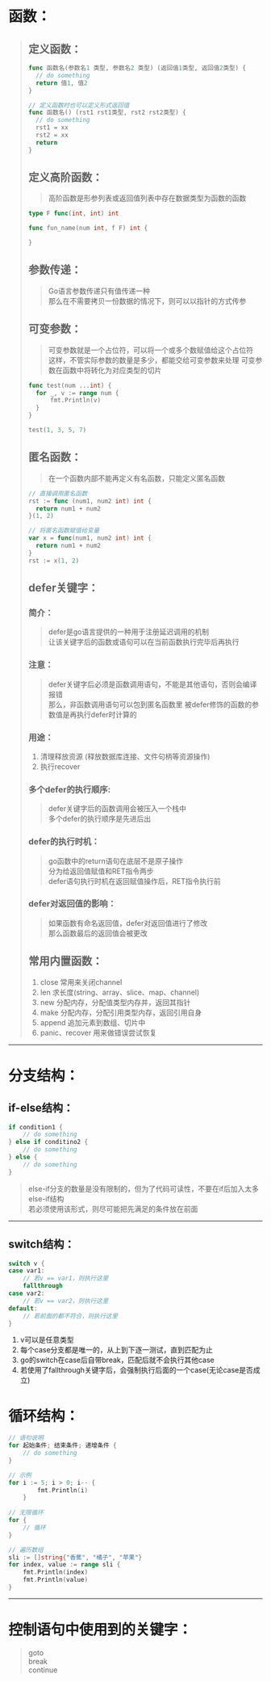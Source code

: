 # 函数：
> ## 定义函数：
> ```go
> func 函数名(参数名1 类型, 参数名2 类型) (返回值1类型, 返回值2类型) {
>   // do something
>   return 值1, 值2
> }
>
> // 定义函数时也可以定义形式返回值
> func 函数名() (rst1 rst1类型, rst2 rst2类型) {
>   // do something
>   rst1 = xx
>   rst2 = xx
>   return
> }
> ```
> ## 定义高阶函数：
> > 高阶函数是形参列表或返回值列表中存在数据类型为函数的函数  
> ```go
> type F func(int, int) int
>
> func fun_name(num int, f F) int {
> 
> }
> ```
> ## 参数传递：
> > Go语言参数传递只有值传递一种  
> > 那么在不需要拷贝一份数据的情况下，则可以以指针的方式传参
> ## 可变参数：
> > 可变参数就是一个占位符，可以将一个或多个数赋值给这个占位符  
> > 这样，不管实际参数的数量是多少，都能交给可变参数来处理
> > 可变参数在函数中将转化为对应类型的切片
> ```go
> func test(num ...int) {
>   for _, v := range num {
>       fmt.Println(v)
>   }
>}
>
>test(1, 3, 5, 7)
> ```
> ## 匿名函数：
> > 在一个函数内部不能再定义有名函数，只能定义匿名函数  
> ```go
> // 直接调用匿名函数
> rst := func (num1, num2 int) int {
>   return num1 + num2
> }(1, 2)
>
> // 将匿名函数赋值给变量
> var x = func(num1, num2 int) int {
>   return num1 + num2
> }
> rst := x(1, 2)
> ```
> ## defer关键字：
> ### 简介：
> > defer是go语言提供的一种用于注册延迟调用的机制  
> > 让该关键字后的函数或语句可以在当前函数执行完毕后再执行
> ### 注意：
> > defer关键字后必须是函数调用语句，不能是其他语句，否则会编译报错  
> > 那么，非函数调用语句可以包到匿名函数里
> > 被defer修饰的函数的参数值是再执行defer时计算的
> ### 用途：
> 1. 清理释放资源 (释放数据库连接、文件句柄等资源操作)
> 2. 执行recover
> ### 多个defer的执行顺序:
> > defer关键字后的函数调用会被压入一个栈中  
> > 多个defer的执行顺序是先进后出
> ### defer的执行时机：
> > go函数中的return语句在底层不是原子操作  
> > 分为给返回值赋值和RET指令两步  
> > defer语句执行时机在返回赋值操作后，RET指令执行前
> ### defer对返回值的影响：
> > 如果函数有命名返回值，defer对返回值进行了修改  
> > 那么函数最后的返回值会被更改  
> ## 常用内置函数：
> 1. close 常用来关闭channel
> 2. len    求长度(string、array、slice、map、channel)
> 3. new    分配内存，分配值类型内存并，返回其指针
> 4. make   分配内存，分配引用类型内存，返回引用自身
> 5. append 追加元素到数组、切片中
> 6. panic、recover 用来做错误尝试恢复
---

# 分支结构：
## if-else结构：
```go
if condition1 {
    // do something
} else if conditino2 {
    // do something
} else {
    // do something
}
```
> else-if分支的数量是没有限制的，但为了代码可读性，不要在if后加入太多else-if结构  
> 若必须使用该形式，则尽可能把先满足的条件放在前面
---

## switch结构：
```go
switch v {
case var1:
    // 若v == var1，则执行这里
    fallthrough
case var2:
    // 若v == var2，则执行这里
default:
    // 若前面的都不符合，则执行这里
}
```
1. v可以是任意类型  
2. 每个case分支都是唯一的，从上到下逐一测试，直到匹配为止
3. go的switch在case后自带break，匹配后就不会执行其他case
4. 若使用了fallthrough关键字后，会强制执行后面的一个case(无论case是否成立)


# 循环结构：
```go
// 语句说明
for 起始条件; 结束条件; 递增条件 {
    // do something
}

// 示例
for i := 5; i > 0; i-- {
		fmt.Println(i)
    }
    
// 无限循环
for {
    // 循环
}

// 遍历数组
sli := []string{"香蕉", "橘子", "苹果"}
for index, value := range sli {
	fmt.Println(index)
	fmt.Println(value)
}
```
---

# 控制语句中使用到的关键字：
> goto  
> break  
> continue  